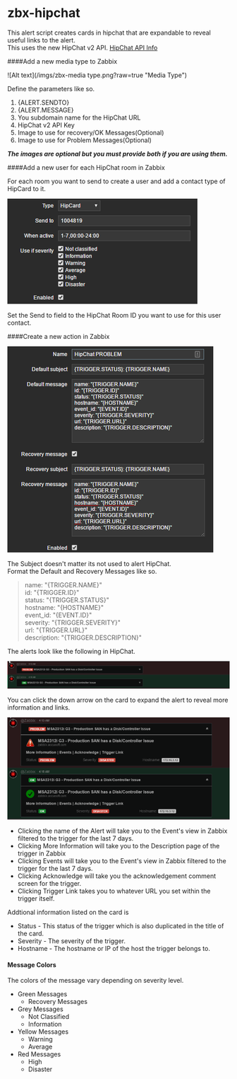 # zbx-hipchat
This alert script creates cards in hipchat that are expandable to reveal useful links to the alert.  
This uses the new HipChat v2 API. [HipChat API Info](https://developer.atlassian.com/hipchat/guide/hipchat-rest-api/api-access-tokens#APIaccesstokens-Usergeneratedtokens)

####Add a new media type to Zabbix

![Alt text](/imgs/zbx-media type.png?raw=true "Media Type")

Define the parameters like so.

1. {ALERT.SENDTO}
2. {ALERT.MESSAGE}
3. You subdomain name for the HipChat URL
4. HipChat v2 API Key
5. Image to use for recovery/OK Messages(Optional)
6. Image to use for Problem Messages(Optional)

**_The images are optional but you must provide both if you are using them._**

####Add a new user for each HipChat room in Zabbix

For each room you want to send to create a user and add a contact type of HipCard to it.

![Alt text](/imgs/media-send-to.png?raw=true "Send To Address")

Set the Send to field to the HipChat Room ID you want to use for this user contact.

####Create a new action in Zabbix

![Alt text](/imgs/zbx-action.png?raw=true "Action Messsage")

The Subject doesn't matter its not used to alert HipChat.  
Format the Default and Recovery Messages like so.

>name: "{TRIGGER.NAME}"  
>id: "{TRIGGER.ID}"  
>status: "{TRIGGER.STATUS}"  
>hostname: "{HOSTNAME}"  
>event_id: "{EVENT.ID}"  
>severity: "{TRIGGER.SEVERITY}"  
>url: "{TRIGGER.URL}"  
>description: "{TRIGGER.DESCRIPTION}"  


The alerts look like the following in HipChat.

![Alt text](/imgs/alert-sml.png?raw=true "Alert Example")

You can click the down arrow on the card  to expand the alert to reveal more information and links.

![Alt text](/imgs/alert-lrg.png?raw=true "Expanded Alert Example")

* Clicking the name of the Alert will take you to the Event's view in Zabbix filtered to the trigger for the last 7 days.
* Clicking More Information will take you to the Description page of the trigger in Zabbix
* Clicking Events will take you to the Event's view in Zabbix filtered to the trigger for the last 7 days.
* Clicking Acknowledge will take you the acknowledgement comment screen for the trigger.
* Clicking Trigger Link takes you to whatever URL you set within the trigger itself.

Addtional information listed on the card is
* Status - This status of the trigger which is also duplicated in the title of the card.
* Severity - The severity of the trigger.
* Hostname - The hostname or IP of the host the trigger belongs to.

#### Message Colors
The colors of the message vary depending on severity level.

* Green Messages
  * Recovery Messages
* Grey Messages
  * Not Classified
  * Information
* Yellow Messages
  * Warning
  * Average
* Red Messages
  * High
  * Disaster
